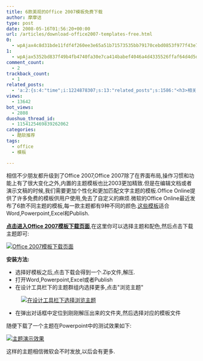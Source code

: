 ```yaml
---
title: 6款美观的Office 2007模板免费下载
author: 摩摩诘
type: post
date: 2008-05-16T01:56:20+00:00
url: /articles/download-office2007-templates-free.html
0:
  - wpAjax4c8d31bde11fdf4f260ee3e65a51b71573535bb79170cebd0853f977f43e7a7c3a145018d82a84b3c995d52869fdcce1
1:
  - wpAjax5352bd837f49b4fb4740fa30e7ca414babef4046a4d4335526ffaf64d4d5d2f06162a75d15287c72bc307412bae02503
comment_count:
  - 2
trackback_count:
  - 1
related_posts:
  - 'a:2:{s:4:"time";i:1224878307;s:13:"related_posts";s:1586:"<h3>相关日志</h3><ul class="related_post"><li><a href="http://www.digglife.cn/articles/google-docs-templates.html" title="使用开放的模板创建Google文件">使用开放的模板创建Google文件</a></li><li><a href="http://www.digglife.cn/articles/free-office-suites.html" title="6大免费Office办公套件">6大免费Office办公套件</a></li><li><a href="http://www.digglife.cn/articles/3-column-wordpress-themes.html" title="20款美观的三栏Wordpress主题模板">20款美观的三栏Wordpress主题模板</a></li><li><a href="http://www.digglife.cn/articles/24-fresh-usable-and-elegant-wordpress-themes.html" title="24款新鲜,易用,优雅的Wordpress主题模板">24款新鲜,易用,优雅的Wordpress主题模板</a></li><li><a href="http://www.digglife.cn/articles/20%e6%ac%be%e7%bb%9d%e5%af%b9%e4%b8%8d%e4%bc%9a%e8%ae%a9%e4%bd%a0%e5%a4%b1%e6%9c%9b%e7%9a%84wordpress%e6%a8%a1%e7%89%88.html" title="20款绝对不会让你失望的Wordpress模版.">20款绝对不会让你失望的Wordpress模版.</a></li><li><a href="http://www.digglife.cn/articles/8%e6%ac%be%e4%bc%98%e9%9b%85%e7%ae%80%e6%b4%81%e7%9a%84wordpress%e6%a8%a1%e7%89%88.html" title="8款优雅简洁的Wordpress模版">8款优雅简洁的Wordpress模版</a></li><li><a href="http://www.digglife.cn/articles/%e7%be%8e%e5%91%b3%e6%a0%87%e7%ad%be%e4%b8%ad%e6%9c%80%e5%8f%97%e6%ac%a2%e8%bf%8e%e7%9a%8410%e5%a4%a7wordpress%e4%b8%bb%e9%a2%98%e6%a8%a1%e6%9d%bf.html" title="美味标签中最受欢迎的10大Wordpress主题模板">美味标签中最受欢迎的10大Wordpress主题模板</a></li></ul>";}'
views:
  - 13642
bot_views:
  - 2808
duoshuo_thread_id:
  - 1154125469839262062
categories:
  - 酷软推荐
tags:
  - office
  - 模板

---
```

相信不少朋友都升级到了Office 2007,Office 2007除了在界面布局,操作习惯和功能上有了很大变化之外,内置的主题模板也比2003更加精致.但是在编辑文档或者演示文稿的时候,我们需要更加个性化和更加匹配文字主题的模板.Office Online提供了许多免费的模板供用户使用,免去了自定义的麻烦.微软的Office Online最近发布了6款不同主题的模板,每一款主题都有9种不同的颜色.<a title="这些模板" href="https://www.digglife.net/articles/download-office2007-templates-free.html" target="_blank">这些模板</a>适合Word,Powerpoint,Excel和Publish.

<!--more-->

<a title="点击进入Office 2007模板下载页面" href="http://www.microsoft.com/smallbusiness/office2007templates/" target="_blank"><strong>点击进入Office 2007模板下载页面</strong></a>,在这里你可以选择主题和配色,然后点击下载主题即可:

<a title="Office 2007模板下载页面" href="http://photo1.bababian.com/upload11/20080516/117B2A374C208EE6768B0341A083625B.jpg" target="_blank"><img alt="Office 2007模板下载页面" src="http://digglife.qiniudn.com/qiniu/2533/image/42c415d6464ad059483953890e230c57.jpg" /></a> 

**安装方法:**

  * 选择好模板之后,点击下载会得到一个.Zip文件,解压. 
  * 打开Word,Powerpoint,Excel或者Publish 
  * 在设计工具栏下的主题群组内选择更多,点击"浏览主题" 

&#160;&#160;&#160;&#160;&#160;&#160;&#160;&#160;&#160; <a title="在设计工具栏下选择浏览主题" href="http://www.bababian.com/photozoom.sl?pictureid=F7B65C19CE968FFC963A03A6BEE81042DT&size=5&viewID=B1E9FC10C6126F1235669209174F8D53UR" target="_blank"><img alt="在设计工具栏下选择浏览主题" src="http://digglife.qiniudn.com/qiniu/2533/image/77510092753af9d2161e38b1d7ecbd8b.jpg" /></a> 

  * 在弹出对话框中定位到刚刚解压出来的文件夹,然后选择对应的模板文件 

随便下载了一个主题在Powerpoint中的测试效果如下:

<a title="主题演示效果" href="http://photo1.bababian.com/upload11/20080516/42D34B7A7FAC570D4079B780DF45244C.jpg" target="_blank"><img alt="主题演示效果" src="http://digglife.qiniudn.com/qiniu/2533/image/d6b4e3fb7482f34a1dba49d2d0ba0d33.jpg" /></a> 

这样的主题相信微软会不时发放,以后会有更多.